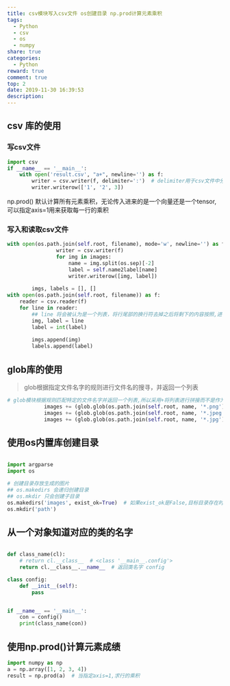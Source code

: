 ```yaml
---
title: csv模块写入csv文件 os创建目录 np.prod计算元素乘积
tags:
  - Python
  - csv
  - os
  - numpy
share: true
categories:
  - Python
reward: true
comment: true
top: 2
date: 2019-11-30 16:39:53
description:
---
```



## csv 库的使用

### 写csv文件

```python
import csv
if __name__ == '__main__':
    with open('result.csv', "a+", newline='') as f:
        writer = csv.writer(f, delimiter=':')  # delimiter用于csv文件中分隔符的显示,默认是,
        writer.writerow(['1', '2', 3])
```
 
np.prod() 默认计算所有元素乘积，无论传入进来的是一个向量还是一个tensor, 可以指定axis=1用来获取每一行的乘积

<!--more-->

### 写入和读取csv文件
```python
with open(os.path.join(self.root, filename), mode='w', newline='') as f:
                writer = csv.writer(f)
                for img in images:
                    name = img.split(os.sep)[-2]
                    label = self.name2label[name]
                    writer.writerow([img, label])
    
        imgs, labels = [], []
with open(os.path.join(self.root, filename)) as f:
    reader = csv.reader(f)
    for line in reader:
        ## line 将会被认为是一个列表，将行尾部的换行符去掉之后将剩下的内容按照,进行划分得到的列表
        img, label = line
        label = int(label)
        
        imgs.append(img)
        labels.append(label)
```

## glob库的使用
> glob根据指定文件名字的规则进行文件名的搜寻，并返回一个列表

```python
# glob模块根据规则匹配特定的文件名字并返回一个列表,所以采用+将列表进行拼接而不是作为元素加入列表中
            images += (glob.glob(os.path.join(self.root, name, '*.png')))
            images += (glob.glob(os.path.join(self.root, name, '*.jpeg')))
            images += (glob.glob(os.path.join(self.root, name, '*.jpg')))

```

## 使用os内置库创建目录


```python

import argparse
import os

# 创建目录存放生成的图片
## os.makedirs 会递归创建目录
## os.mkdir 只会创建子目录
os.makedirs('images', exist_ok=True)  # 如果exist_ok是False,目标目录存在时返回OSError
os.mkdir('path') 

```

## 从一个对象知道对应的类的名字

```python

def class_name(cl):
    # return cl.__class__  # <class '__main__.config'>
    return cl.__class__.__name__  # 返回类名字 config

class config:
    def __init__(self):
        pass


if __name__ == '__main__':
    con = config()
    print(class_name(con))
```

## 使用np.prod()计算元素成绩


```python
import numpy as np
a = np.array([1, 2, 3, 4])
result = np.prod(a)  # 当指定axis=1,求行的乘积
```



